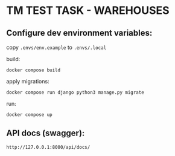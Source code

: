 TM TEST TASK - WAREHOUSES
================

## Configure dev environment variables:

copy ```.envs/env.example```  to ```.envs/.local```

build:

```
docker compose build
```

apply migrations:

```
docker compose run django python3 manage.py migrate
```

run:

```
docker compose up
```

## API docs (swagger):

```
http://127.0.0.1:8000/api/docs/
```